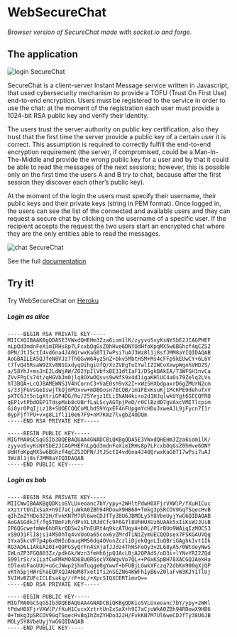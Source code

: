# WebSecureChat
*Browser version of SecureChat made with socket.io and forge.*


## The application
![login SecureChat](https://i.imgur.com/TnE8FyT.png)


SecureChat is a client-server Instant Message service written in Javascript, that used cybersecurity mechanism to provide a TOFU (Trust On First Use) end-to-end encryption. Users must be registered to the service in order to use the chat: at the moment of the registration each user must provide a 1024-bit RSA public key and verify their identity.

The users trust the server authority on public key certification, also they trust that the first time the server provide a public key of a certain user it is correct. This assumption is required to correctly fulfill the end-to-end encryption requirement (the server, if compromised, could be a Man-In-The-Middle and provide the wrong public key for a user and by that it could be able to read the messages of the next sessions; however, this is possible only on the first time the users A and B try to chat, because after the first session they discover each other’s public key).

At the moment of the login the users must specify their username, their public keys and their private keys (string in PEM format). Once logged in, the users can see the list of the connected  and available users and they can request a secure chat by clicking on the username of a specific user. If the recipient accepts the request the two users start an encrypted chat where they are the only entities able to read the messages.

![chat  SecureChat](https://i.imgur.com/CvObPhi.png)

See the full [documentation](https://github.com/PippoGit/WebSecureChat/blob/master/report/Cybersecurity%20-%20SecureChat.pdf)


## Try it!
Try WebSecureChat on [Heroku](https://websecurechat.herokuapp.com)

##### Login as alice
```
-----BEGIN RSA PRIVATE KEY-----
MIICXQIBAAKBgQDA5E3VWxdQHEHm3Zza6iom1lK/zyyvoSvyKsNYSbE2JCAGPHEF
nLpQd3mdnFeXimIRHs8p7LFcxbOqGsZ0hHve6DNYUdHfoKpqMX5w6BGhzf4qCZS2
OPN/JtJ5ctI4vd6na4J40QrwxKaG0T17wPsi7uAJ3Wz8l1j8sfJMM8aYIQIDAQAB
AoGBAILEA5QJfeN8VJz7ThQGvW64yz5nZ+bkv5MbtHSM+Ms4cFFp9kEUwCY+6L6V
t7fvQ45RsaW9ZXv8N1GxdyqUihgiUfQ/XzZVEgToIYwlIZIWCoXxwpWgnhVHD2S/
a/58YhJ+msJnE2LdWjAW/ZO2YpIlVbfxBE31dtIaF1/D5gkBAkEA/73WFGH1nvCa
ZVvFPgCs74t/qHGVbJm0jlq8OXwOQsvs9wNfS9x4d1igaKHlUC4aOs79Zelq2LVs
hT3BQA+LcQJBAMEWNS1V4hCornC3+VaE0sh9vX2I+xWz5HXbdpaxrD6gZMUrN2cm
s/33jFGVsGeIswjTkQjmPOxvw+mDBOosn7ECQB/1m1FExKsuKj1McKPE9dehuTxV
pXTC6Jt5n1gXtriGP4DG/Ru/25Yejz1ELiINAN4ki+o2d1HJqlwkUYgt6SECQFRQ
qEP1vtPbdOEP1TdspMab8cUBrfLaLScyAGTpjPeD/r0ClBzdD7gVAxcVMITlcpim
Gi0yrOPqIjiz18+SUOECQQCoMLhdS9YqxEF4nFUpgmYcHDuJxweAJL9jFycn7I1r
0ypFjfTPU+vxg8Lifl110e67F9+nM7Kmz7lvgbZ4ODQm
-----END RSA PRIVATE KEY-----

-----BEGIN PUBLIC KEY-----
MIGfMA0GCSqGSIb3DQEBAQUAA4GNADCBiQKBgQDA5E3VWxdQHEHm3Zza6iom1lK/
zyyvoSvyKsNYSbE2JCAGPHEFnLpQd3mdnFeXimIRHs8p7LFcxbOqGsZ0hHve6DNY
UdHfoKpqMX5w6BGhzf4qCZS2OPN/JtJ5ctI4vd6na4J40QrwxKaG0T17wPsi7uAJ
3Wz8l1j8sfJMM8aYIQIDAQAB
-----END PUBLIC KEY-----
```

##### Login as bob
```
-----BEGIN RSA PRIVATE KEY-----
MIICWwIBAAKBgQDKioSVLUxeoanc7bY/ypy+2WHltPdwH0XFjrVXWlP/fXuH1Cuc
xXztrtUnIxSaX+h9I7aCjuWkA0ZBh94RDowX9HB60+Tmkg3pSRCOV9GqTSqecHvB
qIhZmZYHDo322H/FvkKN7M7Ul6weCDJfTy38U6JBMOLy5Y8VbeUyjYwG6QIDAQAB
AoGASGdkJf/fgSTBmFzR/dPsXL1RJdCfc9F6G7l8UhHUXUz6UAAk5xIiKsWJJUiB
IP6QGcwefmWe6hbRkrODSw2sPnEURt4q9kcATUqyA+b0L/PIrBUo9WAiqIzMOCS3
xS9O31FlI8js14MSOhTq4vVUoOa65cox6yZMrdTiNiZymUECQQDsex7FSKGAUVQg
1Yxa5kcVP7p4p6x0HIoDauqHMS6dq4OVonZczliDjekQgnLIuQBriGAghk1vt1Ik
RQ3AD6L1AkEA20I+Q9PGSyQrFn4SXjafJJdz4ThHSFoOy3v2L68yA5/0WtdeyNwS
IWLnZP3FGQ803Zz/pdkGk/Wzn3fmHh6jpQJAcLBjA2QPAdS/oD3i+lYNvYR22ZQd
S99lrSc/x1iafCwFMkMO4D68U0RGscVX6WqvVo7QL++P6xKSpBH78XACGQJAekHa
tDlexUFaoUUU+uGcJWwp2jhmTuqge0gYwwf+bFUBjLGwkXFczq72dbKm900qXjQP
vKth5pjHWrEhaEQPXQJAHoM8TxetIfi2nSEZN64KWFh1yB6vZ0laFvW3KJY1TlUj
5VIHvBZUFcICLEsakq//rF+bL/+XpcSIQXCERTimvQ==
-----END RSA PRIVATE KEY-----

-----BEGIN PUBLIC KEY-----
MIGfMA0GCSqGSIb3DQEBAQUAA4GNADCBiQKBgQDKioSVLUxeoanc7bY/ypy+2WHl
tPdwH0XFjrVXWlP/fXuH1CucxXztrtUnIxSaX+h9I7aCjuWkA0ZBh94RDowX9HB6
0+Tmkg3pSRCOV9GqTSqecHvBqIhZmZYHDo322H/FvkKN7M7Ul6weCDJfTy38U6JB
MOLy5Y8VbeUyjYwG6QIDAQAB
-----END PUBLIC KEY-----
```
